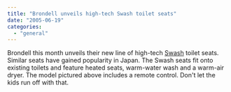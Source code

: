 ```yaml
---
title: "Brondell unveils high-tech Swash toilet seats"
date: "2005-06-19"
categories: 
  - "general"
---
```


Brondell this month unveils their new line of high-tech [Swash](http://www.brondell.com/Swash-600-400.php4) toilet seats. Similar seats have gained popularity in Japan. The Swash seats fit onto existing toilets and feature heated seats, warm-water wash and a warm-air dryer. The model pictured above includes a remote control. Don't let the kids run off with that.
